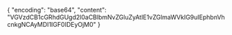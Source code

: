 {
  "encoding": "base64",
  "content": "VGVzdCB1cGRhdGUgd2l0aCBlbmNvZGluZyAtIE1vZGlmaWVkIG9uIEphbnVhcnkgNCAyMDI1IGF0IDEyOjM0"
}